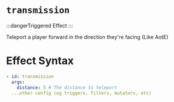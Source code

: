 # `transmission`
:::dangerTriggered Effect
:::

Teleport a player forward in the direction they're facing (Like AotE)

# Effect Syntax
```yaml
- id: transmission
  args:
    distance: 5 # The distance to teleport
  ...other config (eg triggers, filters, mutators, etc)
```
